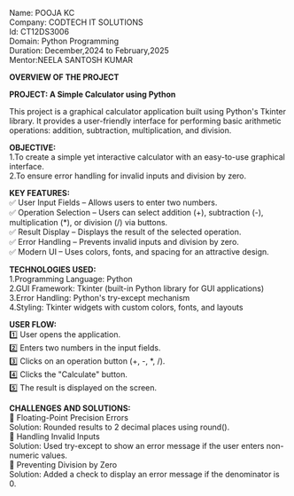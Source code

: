 Name: POOJA KC      
Company: CODTECH IT SOLUTIONS    
Id: CT12DS3006           
Domain: Python Programming                    
Duration: December,2024 to February,2025            
Mentor:NEELA SANTOSH KUMAR           

**OVERVIEW OF THE PROJECT**

**PROJECT: A Simple Calculator using Python**

This project is a graphical calculator application built using Python's Tkinter library. It provides a user-friendly interface for performing basic arithmetic operations: addition, subtraction, multiplication, and division.

**OBJECTIVE:**                    
  1.To create a simple yet interactive calculator with an easy-to-use graphical interface.             
  2.To ensure error handling for invalid inputs and division by zero.                   

**KEY FEATURES:**                  
✅ User Input Fields – Allows users to enter two numbers.              
✅ Operation Selection – Users can select addition (+), subtraction (-), multiplication (*), or division (/) via buttons.               
✅ Result Display – Displays the result of the selected operation.                 
✅ Error Handling – Prevents invalid inputs and division by zero.                
✅ Modern UI – Uses colors, fonts, and spacing for an attractive design.                        

**TECHNOLOGIES USED:**                
1.Programming Language: Python                    
2.GUI Framework: Tkinter (built-in Python library for GUI applications)                       
3.Error Handling: Python's try-except mechanism                 
4.Styling: Tkinter widgets with custom colors, fonts, and layouts                  

 **USER FLOW:**                           
1️⃣ User opens the application.                  
2️⃣ Enters two numbers in the input fields.                   
3️⃣ Clicks on an operation button (+, -, *, /).                         
4️⃣ Clicks the "Calculate" button.                       
5️⃣ The result is displayed on the screen.                   

**CHALLENGES AND SOLUTIONS:**                               
🔹 Floating-Point Precision Errors                     
         Solution: Rounded results to 2 decimal places using round().                        
🔹 Handling Invalid Inputs                   
         Solution: Used try-except to show an error message if the user enters non-numeric values.                           
🔹 Preventing Division by Zero                    
         Solution: Added a check to display an error message if the denominator is 0.                     
